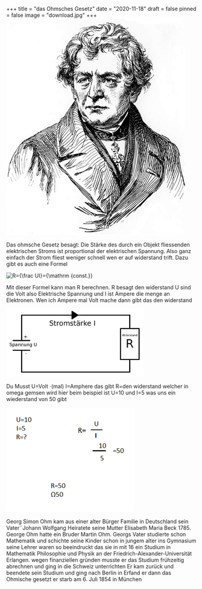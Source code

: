 +++
title = "das Ohmsches Gesetz"
date = "2020-11-18"
draft = false
pinned = false
image = "download.jpg"
+++
![Herr Ohm](download.jpg)

Das ohmsche Gesetz besagt: Die Stärke des durch ein Objekt fliessenden elektrischen Stroms ist proportional der elektrischen Spannung. Also ganz einfach der Strom fliest weniger schnell wen er auf widerstand trift. Dazu gibt es auch eine Formel 

![R={\\frac  UI}={\\mathrm  {const.}}](https://wikimedia.org/api/rest_v1/media/math/render/svg/65c0c32b55ee34c1eb4a997c3dc22503dc07d7aa)



Mit dieser Formel kann man R berechnen. R besagt den widerstand U sind die Volt also Elektrische Spannung und I ist Ampere die menge an Elektronen. Wen ich Ampere mal Volt mache dann gibt das den widerstand 

![Ein elektrischen Kreislauf](download-1-.jpg)



Du Musst U=Volt ⋅(mal) I=Amphere das gibt R=den widerstand welcher in omega gemsen wird hier beim beispiel ist U=10 und I=5 was uns ein wiederstand von 50 gibt 



![Die Rechnung Beispiel](ohmt-2-.png)



Georg Simon Ohm kam aus einer alter Bürger Familie in Deutschland sein Vater¨Johann Wolfgang Heiratete seine Mutter Elisabeth Maria Beck 1785. George Ohm hatte ein Bruder Martin Ohm. Georgs Vater studierte schon Mathematik und schichte seine Kinder schon in jungem alter ins Gymnasium seine Lehrer waren so beeindruckt das sie in mit 16 ein Studium in Mathematik Philosophie und Physik an der Friedrich-Alexander-Universität Erlangen. wegen finanziellen gründen musste er das Studium frühzeitig abrechnen und ging in die Schweiz unterrichten Er kam zurück und beendete sein Studium und ging nach Berlin in Erfand er dann das Ohmische gesetzt er starb am 6. Juli 1854 in München